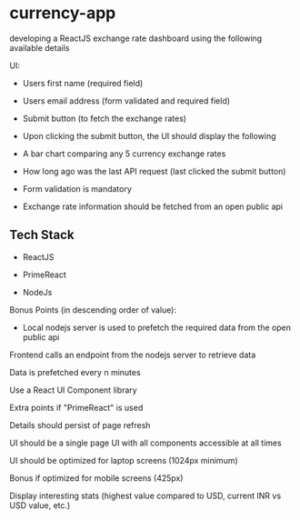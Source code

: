 # currency-app

developing a ReactJS exchange rate dashboard using the following available details

UI:

- Users first name (required field)

- Users email address (form validated and required field)

- Submit button (to fetch the exchange rates)

- Upon clicking the submit button, the UI should display the following

- A bar chart comparing any 5 currency exchange rates

- How long ago was the last API request (last clicked the submit button)

- Form validation is mandatory

- Exchange rate information should be fetched from an open public api

## Tech Stack

- ReactJS

- PrimeReact

- NodeJs

Bonus Points (in descending order of value):

- Local nodejs server is used to prefetch the required data from the open public api

Frontend calls an endpoint from the nodejs server to retrieve data

Data is prefetched every n minutes

Use a React UI Component library

Extra points if "PrimeReact" is used

Details should persist of page refresh

UI should be a single page UI with all components accessible at all times

UI should be optimized for laptop screens (1024px minimum)

Bonus if optimized for mobile screens (425px)

Display interesting stats (highest value compared to USD, current INR vs USD value, etc.)

